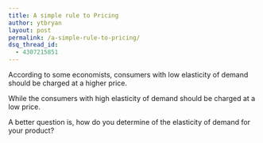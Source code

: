 ```yaml
---
title: A simple rule to Pricing
author: ytbryan
layout: post
permalink: /a-simple-rule-to-pricing/
dsq_thread_id:
  - 4307215851
---
```

According to some economists, consumers with low elasticity of demand should be charged at a higher price.

While the consumers with high elasticity of demand should be charged at a low price.

A better question is, how do you determine of the elasticity of demand for your product?